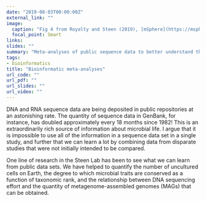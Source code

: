 ```yaml
---
date: "2019-08-03T00:00:00Z"
external_link: ""
image:
  caption: "Fig 4 from Royalty and Steen (2019), [mSphere](https://msphere.asm.org/content/4/4/e00446-19)"
  focal_point: Smart
links:
slides: ""
summary: "Meta-analyses of public sequence data to better understand the structure of microbial life"
tags:
- bioinformatics
title: "Bioinformatic meta-analyses"
url_code: ""
url_pdf: ""
url_slides: ""
url_video: ""
---
```


DNA and RNA sequence data are being deposited in public repositories at an astonishing rate. The quantity of sequence data in GenBank, for instance, has doubled approximately every 18 months since 1982! This is an extraordinarily rich source of information about microbial life. I argue that it is impossible to use all of the information in a sequence data set in a single study, and further that we can learn a lot by combining data from disparate studies that were not initially intended to be compared. 

One line of research in the Steen Lab has been to see what we can learn from public data sets. We have helped to quantify the number of uncultured cells on Earth, the degree to which microbial traits are conserved as a function of taxonomic rank, and the relationship between DNA sequencing effort and the quantity of metagenome-assembled genomes (MAGs) that can be obtained.